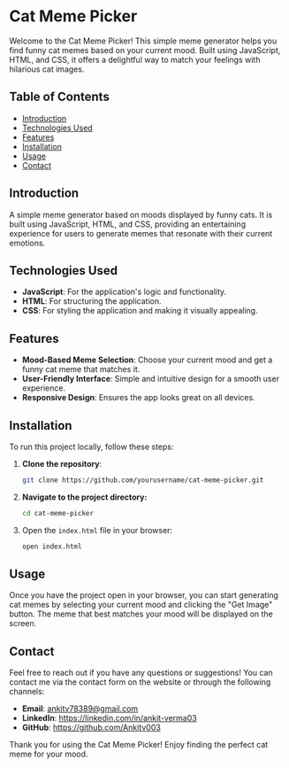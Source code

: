 # Cat Meme Picker

Welcome to the Cat Meme Picker! This simple meme generator helps you find funny cat memes based on your current mood. Built using JavaScript, HTML, and CSS, it offers a delightful way to match your feelings with hilarious cat images.

## Table of Contents

- [Introduction](#introduction)
- [Technologies Used](#technologies-used)
- [Features](#features)
- [Installation](#installation)
- [Usage](#usage)
- [Contact](#contact)

## Introduction

A simple meme generator based on moods displayed by funny cats. It is built using JavaScript, HTML, and CSS, providing an entertaining experience for users to generate memes that resonate with their current emotions.

## Technologies Used

- **JavaScript**: For the application's logic and functionality.
- **HTML**: For structuring the application.
- **CSS**: For styling the application and making it visually appealing.

## Features

- **Mood-Based Meme Selection**: Choose your current mood and get a funny cat meme that matches it.
- **User-Friendly Interface**: Simple and intuitive design for a smooth user experience.
- **Responsive Design**: Ensures the app looks great on all devices.

## Installation

To run this project locally, follow these steps:

1. **Clone the repository**:
   ```bash
   git clone https://github.com/yourusername/cat-meme-picker.git
2. **Navigate to the project directory:**
   ```bash
   cd cat-meme-picker
3. Open the `index.html` file in your browser:
   ```bash
   open index.html
## Usage
Once you have the project open in your browser, you can start generating cat memes by selecting your current mood and clicking the "Get Image" button. The meme that best matches your mood will be displayed on the screen.

## Contact

Feel free to reach out if you have any questions or suggestions! You can contact me via the contact form on the website or through the following channels:

- **Email**: ankitv78389@gmail.com
- **LinkedIn**: https://linkedin.com/in/ankit-verma03
- **GitHub**: https://github.com/Ankitv003

Thank you for using the Cat Meme Picker! Enjoy finding the perfect cat meme for your mood.
